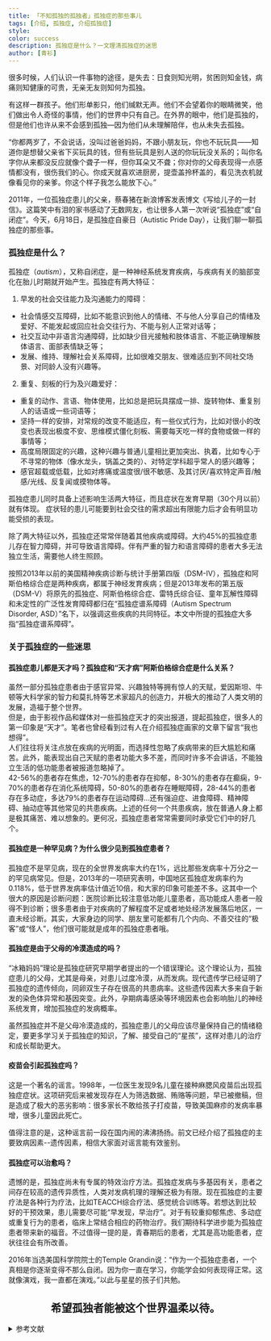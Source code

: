 ```yaml
---
title: 「不知孤独的孤独者」孤独症的那些事儿
tags: [介绍, 孤独症, 介绍孤独症]
style: 
color: success
description: 孤独症是什么？一文理清孤独症的迷思
author: [青衫]
---
```


很多时候，人们认识一件事物的途径，是失去：日食则知光明，贫困则知金钱，病痛则知健康的可贵，无亲无友则知何为孤独。

有这样一群孩子。他们形单影只，他们缄默无声。他们不会望着你的眼睛微笑，他们做出令人奇怪的事情，他们的世界中只有自己。在外界的眼中，他们是孤独的，但是他们也许从来不会感到孤独—因为他们从未理解陪伴，也从未失去孤独。

“你都两岁了，不会说话，没叫过爸爸妈妈，不跟小朋友玩，你也不玩玩具——知道你是想替父亲省下买玩具的钱，但有些玩具是别人送的你玩玩没关系的；叫你名字你从来都没反应就像个聋子一样，但你耳朵又不聋；你对你的父母表现得一点感情都没有，很伤我们的心。你成天就喜欢进厨房，提壶盖拎杯盖的，看见洗衣机就像看见你的亲爹。你这个样子我怎么能放下心。”

2011年，一位孤独症患儿的父亲，蔡春猪在新浪博客发表博文《写给儿子的一封信》。这篇笑中有泪的家书感动了无数网友，也让很多人第一次听说“孤独症”或“自闭症”。今天，6月18日，是孤独症自豪日（Autistic Pride Day），让我们聊一聊孤独症的那些事。


### 孤独症是什么？

孤独症（*autism*），又称自闭症，是一种神经系统发育疾病，与疾病有关的脑部变化在胎儿时期就开始产生。孤独症有两大特征：

1. 早发的社会交往能力及沟通能力的障碍：
- 社会情感交互障碍，比如不能意识到他人的情绪、不与他人分享自己的情绪及爱好、不能发起或回应社会交往行为、不能与别人正常对话等；
- 社交互动中非语言沟通障碍，比如缺少目光接触和肢体语言、不能正确理解肢体语言、面部表情缺乏等；
- 发展、维持、理解社会关系障碍，比如很难交朋友、很难适应到不同社交场景、对同龄人没有兴趣等。

2. 重复、刻板的行为及兴趣爱好：
- 重复的动作、言语、物体使用，比如总是把玩具摆成一排、旋转物体、重复别人的话语或一些词语等；
- 坚持一样的安排，对常规的改变不能适应，有一些仪式行为，比如对很小的改变也表现出极度不安、思维模式僵化刻板、需要每天吃一样的食物或做一样的事情等；
- 高度局限固定的兴趣，这种兴趣与普通儿童相比更加突出、执着，比如专心于不寻常的物体（像水龙头，锅盖之类的）、对特定学科超乎常人的感兴趣等；
- 感官超载或低载，比如对疼痛或温度很/很不敏感、及其讨厌/喜欢特定声音/触感/光线、反复闻或摸物体等。

孤独症患儿同时具备上述影响生活两大特征，而且症状在发育早期（30个月以前）就有体现。 症状轻的患儿可能要到社会交往的需求超出有限能力后才会有明显功能受损的表现。

除了两大特征以外，孤独症还常常伴随着其他疾病或障碍。大约45%的孤独症患儿存在智力障碍，并可导致语言障碍。伴有严重的智力和语言障碍的患者大多无法独立生活，需要他人终生照顾。

按照2013年以前的美国精神疾病诊断与统计手册第四版（DSM-IV），孤独症和阿斯伯格综合症是两种疾病，都属于神经发育疾病；但是2013年发布的第五版（DSM-V）将原先的孤独症、阿斯伯格综合症、雷特氏综合征、童年瓦解性障碍和未定性的广泛性发育障碍都归在“孤独症谱系障碍（Autism Spectrum Disorder, ASD）”名下，以强调这些疾病的共同特征。本文中所提的孤独症大多指“孤独症谱系障碍”。

### 关于孤独症的一些迷思

#### 孤独症患儿都是天才吗？孤独症和“天才病”阿斯伯格综合症是什么关系？
虽然一部分孤独症患者由于感官异常、兴趣独特等拥有惊人的天赋，爱因斯坦、牛顿等大科学家的智力和莫扎特等艺术家超凡的创造力，并极大的推动了人类文明的发展，造福于整个世界。  
但是，由于影视作品和媒体对一些孤独症天才的突出报道，提起孤独症，很多人的第一印象是“天才”。笔者也曾经看到过有人在介绍孤独症画家的文章下留言“我也想得”。  
人们往往将关注点放在疾病的光明面，而选择性忽略了疾病带来的巨大尴尬和痛苦。此外，能表现出自己天赋的患者功能大多不差，而同时许多不会讲话，不能独立生活的低功能患者被报道忽略掉了。  
42-56%的患者存在焦虑，12-70%的患者存在抑郁，8-30%的患者存在癫痫，9-70%的患者存在消化系统障碍，50-80%的患者存在睡眠障碍，28-44%的患者存在多动症，多达79%的患者存在运动障碍…还有强迫症、进食障碍、精神障碍、抽动症等其他常见的共患疾病。上述的任何一个共患疾病，放在普通人身上都是极其痛苦、难以想象的。更何况，孤独症患者常常需要同时承受它们中的好几个。

#### 孤独症是一种罕见病？为什么很少见到孤独症患者？
孤独症不是罕见病，现在的全世界发病率大约在1%，远比那些发病率十万分之一的罕见病常见。但是，2013年的一项研究表明，中国地区孤独症发病率约为0.118%，低于世界发病率估计值近10倍，和大家的印象可能差不多。这其中一个很大的原因是诊断问题：医院诊断比较注意低功能儿童患者，高功能成人患者一般得不到诊断；很多患者由于对疾病的了解程度不足或者地处经济发展落后地区，一直未经诊断。其实，大家身边的同学、朋友里可能都有几个内向、不善交往的“极客”或“怪人”，他们很可能就是成年的孤独症患者哦。

#### 孤独症是由于父母的冷漠造成的吗？
“冰箱妈妈”理论是孤独症研究早期学者提出的一个错误理论。这个理论认为，孤独症患儿的父母，尤其是母亲，对患儿过度冷漠，从而发病。现代遗传学已经证明了孤独症的遗传倾向，同卵双生子存在很高的共患病率。这些遗传因素大多来自于新发的染色体异常和基因突变。此外，孕期病毒感染等环境因素也会影响胎儿的神经系统发育，增加孤独症的发病概率。

虽然孤独症并不是父母冷漠造成的，孤独症患儿的父母应该尽量保持自己的情绪稳定，要更多学习关于孤独症的知识，了解、接受自己的“星孩”，这样对患儿的治疗和成长帮助更大。

#### 疫苗会引起孤独症吗？

这是一个著名的谣言。1998年，一位医生发现9名儿童在接种麻腮风疫苗后出现孤独症症状。这项研究后来被发现存在人为筛选数据、贿赂等问题，早已被撤稿，但是造成了极大的恶劣影响：很多家长不敢给孩子打疫苗，导致美国麻疹的发病率暴增，很多儿童因此死亡。

值得注意的是，这种谣言前一段在国内闹的沸沸扬扬。前文已经介绍了孤独症的主要致病因素--遗传因素，相信大家面对谣言能有效鉴别。

#### 孤独症可以治愈吗？

遗憾的是，孤独症尚未有专属的特效治疗方法。孤独症发病与多基因有关，患者之间存在较高的遗传异质性，人类对发病机理的理解还极为有限。现在孤独症的主要疗法是各种行为疗法，比如TEACCH综合疗法、感觉统合训练等。若想达到比较好的干预效果，患儿需要尽可能“早发现，早治疗”。对于有较重抑郁焦虑、多动症或重复行为的患者，临床上常结合相应的药物治疗。我们期待科学进步能为孤独症患者带来新的福音。不过值得一提的是，青春期后的患者，尤其是高功能患者，症状往往会有所改善。

2016年当选美国科学院院士的Temple Grandin说：“作为一个孤独症患者，一个真相是你逐渐变得不那么自闭。因为你一直在学习，你能学会如何表现得正常。这就像演戏，我一直都在演戏。”以此与星星的孩子们共勉。

<h2 align="center">希望孤独者能被这个世界温柔以待。</h2>

<details>
<summary>参考文献</summary>
<pre>
1.http://baike.baidu.com/item/蔡春猪/10603867
2.Lai,Meng-Chuan, Michael V. Lombardo, and Simon Baron-Cohen. "Autism." TheLancet 383.9920 (2014): 896-910.
3.AmericanPsychiatric Association. "DSM5. 2013." Internet gaming disorder URL:http://www. dsm5. org/Documents/Internet% 20Gaming% 20Disorder% 20Fact%20Sheet. pdf [accessed 2016-04-15][WebCite Cache ID 6gmnv91YE] (2014).
4.Sun,Xiang et al. “Prevalence of Autism in Mainland China, Hong Kong and Taiwan: ASystematic Review and Meta-Analysis.” Molecular Autism 4 (2013): 7. PMC. Web. 1Apr. 2017.
5.https://en.wikipedia.org/wiki/Refrigerator_mother_theory
6.Sebat,Jonathan, et al. "Strong association of de novo copy number mutations withautism." Science 316.5823 (2007): 445-449.
7.Patterson,Paul H. "Maternal infection and immune involvement in autism." Trendsin molecular medicine 17.7 (2011): 389-394.
8.https://www.belairdaily.com/facts-myths-about-autism-autism-awareness-day-2017/6257.html
9.Wakefield,Andrew J., et al. "RETRACTED: Ileal-lymphoid-nodular hyperplasia,non-specific colitis, and pervasive developmental disorder in children."(1998): 637-641.
</pre>
</details>